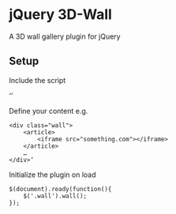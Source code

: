 # jQuery 3D-Wall
A 3D wall gallery plugin for jQuery

## Setup
Include the script

‘<script src="js/wall.js"></script>‘


Define your content e.g.

	<div class="wall">
		<article>
			<iframe src="something.com"></iframe>
		</article>
		…
	</div>‘


Initialize the plugin on load

	$(document).ready(function(){
		$('.wall').wall();
	});

